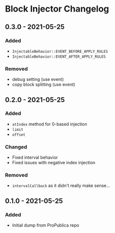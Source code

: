 # Block Injector Changelog

## 0.3.0 - 2021-05-25

### Added

- `InjectableBehavior::EVENT_BEFORE_APPLY_RULES`
- `InjectableBehavior::EVENT_AFTER_APPLY_RULES`

### Removed

- debug setting (use event)
- copy block splitting (use event)

## 0.2.0 - 2021-05-25

### Added

- `atIndex` method for 0-based injection
- `limit`
- `offset`

### Changed

- Fixed interval behavior
- Fixed issues with negative index injection

### Removed

- `intervalCallback` as it didn't really make sense…

## 0.1.0 - 2021-05-25

### Added

- Initial dump from ProPublica repo
